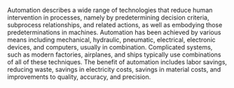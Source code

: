 Automation describes a wide range of technologies that reduce human intervention in processes, namely by predetermining decision criteria, subprocess relationships, and related actions, as well as embodying those predeterminations in machines. 
Automation has been achieved by various means including mechanical, hydraulic, pneumatic, electrical, electronic devices, and computers, usually in combination. 
Complicated systems, such as modern factories, airplanes, and ships typically use combinations of all of these techniques.
The benefit of automation includes labor savings, reducing waste, savings in electricity costs, savings in material costs, and improvements to quality, accuracy, and precision.
<!---
amitdev-SDET/amitdev-SDET is a ✨ special ✨ repository because its `README.md` (this file) appears on your GitHub profile.
You can click the Preview link to take a look at your changes.
--->
